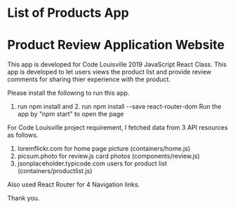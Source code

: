 # List of Products App 
# Product Review Application Website

This app is developed for Code Louisville 2019 JavaScript React Class. 
This app is developed to let users views the product list and provide review comments for sharing thier experience with the product.

Please install the following to run this app.

1. run npm install and 2. run npm install --save react-router-dom
Run the app by "npm start" to open the page

For Code Louisville project requirement, I fetched data from 3 API resources as follows.
1. loremflickr.com for home page picture (containers/home.js)
2. picsum.photo for review.js card photos (components/review.js) 
3. jsonplaceholder.typicode.com users for product list (containers/productlist.js)

Also used React Router for 4 Navigation links.

Thank you.
